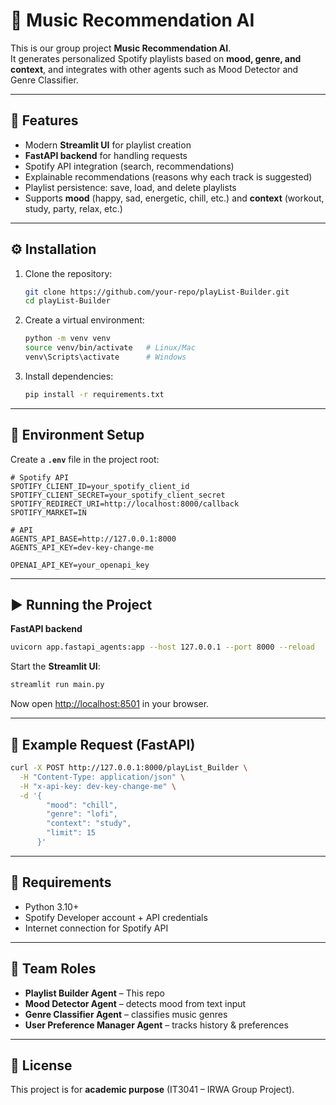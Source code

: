 # 🎵 Music Recommendation AI

This is our group project **Music Recommendation AI**.  
It generates personalized Spotify playlists based on **mood, genre, and context**, and integrates with other agents such as Mood Detector and Genre Classifier.

---

## 🚀 Features
- Modern **Streamlit UI** for playlist creation  
- **FastAPI backend** for handling requests  
- Spotify API integration (search, recommendations)  
- Explainable recommendations (reasons why each track is suggested)  
- Playlist persistence: save, load, and delete playlists  
- Supports **mood** (happy, sad, energetic, chill, etc.) and **context** (workout, study, party, relax, etc.)

---

## ⚙️ Installation

1. Clone the repository:
   ```bash
   git clone https://github.com/your-repo/playList-Builder.git
   cd playList-Builder
   ```

2. Create a virtual environment:
   ```bash
   python -m venv venv
   source venv/bin/activate   # Linux/Mac
   venv\Scripts\activate      # Windows
   ```

3. Install dependencies:
   ```bash
   pip install -r requirements.txt
   ```

---

## 🔑 Environment Setup

Create a **`.env`** file in the project root:

```env
# Spotify API
SPOTIFY_CLIENT_ID=your_spotify_client_id
SPOTIFY_CLIENT_SECRET=your_spotify_client_secret
SPOTIFY_REDIRECT_URI=http://localhost:8000/callback
SPOTIFY_MARKET=IN

# API
AGENTS_API_BASE=http://127.0.0.1:8000
AGENTS_API_KEY=dev-key-change-me

OPENAI_API_KEY=your_openapi_key
```

---

## ▶️ Running the Project

**FastAPI backend** 
```bash
uvicorn app.fastapi_agents:app --host 127.0.0.1 --port 8000 --reload
```

Start the **Streamlit UI**:
```bash
streamlit run main.py
```

Now open [http://localhost:8501](http://localhost:8000) in your browser.

---

## 🧪 Example Request (FastAPI)
```bash
curl -X POST http://127.0.0.1:8000/playList_Builder \
  -H "Content-Type: application/json" \
  -H "x-api-key: dev-key-change-me" \
  -d '{
        "mood": "chill",
        "genre": "lofi",
        "context": "study",
        "limit": 15
      }'
```

---

## 📌 Requirements
- Python 3.10+
- Spotify Developer account + API credentials
- Internet connection for Spotify API

---

## 👥 Team Roles
- **Playlist Builder Agent** – This repo  
- **Mood Detector Agent** – detects mood from text input  
- **Genre Classifier Agent** – classifies music genres  
- **User Preference Manager Agent** – tracks history & preferences  

---

## 📜 License
This project is for **academic purpose** (IT3041 – IRWA Group Project).  
